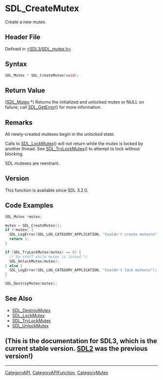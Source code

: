 # SDL_CreateMutex

Create a new mutex.

## Header File

Defined in [<SDL3/SDL_mutex.h>](https://github.com/libsdl-org/SDL/blob/main/include/SDL3/SDL_mutex.h)

## Syntax

```c
SDL_Mutex * SDL_CreateMutex(void);
```

## Return Value

([SDL_Mutex](SDL_Mutex) *) Returns the initialized and unlocked mutex or
NULL on failure; call [SDL_GetError](SDL_GetError)() for more information.

## Remarks

All newly-created mutexes begin in the _unlocked_ state.

Calls to [SDL_LockMutex](SDL_LockMutex)() will not return while the mutex
is locked by another thread. See [SDL_TryLockMutex](SDL_TryLockMutex)() to
attempt to lock without blocking.

SDL mutexes are reentrant.

## Version

This function is available since SDL 3.2.0.

## Code Examples

```c
SDL_Mutex *mutex;

mutex = SDL_CreateMutex();
if (!mutex) {
  SDL_LogError(SDL_LOG_CATEGORY_APPLICATION, "Couldn't create mutex\n");
  return 1;
}

if (SDL_TryLockMutex(mutex) == 0) {
  /* Do stuff while mutex is locked */
  SDL_UnlockMutex(mutex);
} else {
  SDL_LogError(SDL_LOG_CATEGORY_APPLICATION, "Couldn't lock mutex\n");
}

SDL_DestroyMutex(mutex);
```

## See Also

- [SDL_DestroyMutex](SDL_DestroyMutex)
- [SDL_LockMutex](SDL_LockMutex)
- [SDL_TryLockMutex](SDL_TryLockMutex)
- [SDL_UnlockMutex](SDL_UnlockMutex)


## (This is the documentation for SDL3, which is the current stable version. [SDL2](https://wiki.libsdl.org/SDL2/) was the previous version!)



----
[CategoryAPI](CategoryAPI), [CategoryAPIFunction](CategoryAPIFunction), [CategoryMutex](CategoryMutex)

